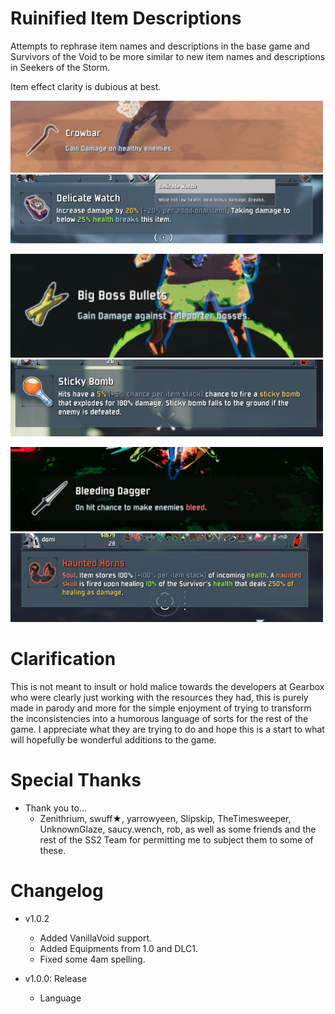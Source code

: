 # Ruinified Item Descriptions
Attempts to rephrase item names and descriptions in the base game and Survivors of the Void to be more similar to new item names and descriptions in Seekers of the Storm.

Item effect clarity is dubious at best.

<p><img src="https://github.com/dominober/RuinifiedItemDescriptions/blob/main/Images/crowbar.png?raw=true" width=500>
<img src="https://github.com/dominober/RuinifiedItemDescriptions/blob/main/Images/watch.png?raw=true" width=500>
<p><img src="https://github.com/dominober/RuinifiedItemDescriptions/blob/main/Images/bullets.png?raw=true" width=500>
<img src="https://github.com/dominober/RuinifiedItemDescriptions/blob/main/Images/stickybomb.png?raw=true" width=500>
<p><img src="https://github.com/dominober/RuinifiedItemDescriptions/blob/main/Images/dagger.png?raw=true" width=500>
<img src="https://github.com/dominober/RuinifiedItemDescriptions/blob/main/Images/horns.png?raw=true" width=500>

# Clarification
This is not meant to insult or hold malice towards the developers at Gearbox who were clearly just working with the resources they had, this is purely made in parody and more for the simple enjoyment of trying to transform the inconsistencies into a humorous language of sorts for the rest of the game. I appreciate what they are trying to do and hope this is a start to what will hopefully be wonderful additions to the game.

# Special Thanks
- Thank you to...
  - Zenithrium, swuff★, yarrowyeen, Slipskip, TheTimesweeper, UnknownGlaze, saucy.wench, rob, as well as some friends and the rest of the SS2 Team for permitting me to subject them to some of these.

# Changelog
* v1.0.2
  * Added VanillaVoid support.
  * Added Equipments from 1.0 and DLC1.
  * Fixed some 4am spelling.

* v1.0.0: Release
  * Language
